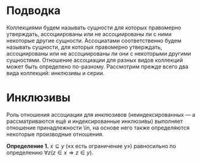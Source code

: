 # Подводка

Коллекциями будем называть сущности для которых правомерно утверждать, ассоциированы или не ассоциированы ли с ними некоторые другие сущности. Ассоциатами соответственно будем называть сущности, для которых правомерно утверждать, ассоциированы или не ассоциированы ли они с некоторыми другими сущностями. Отношение ассоциации для разных видов коллекций может быть определено по-разному. Рассмотрим прежде всего два вида коллекций: инклюзивы и серии.

# Инклюзивы

Роль отношения ассоциации для инклюзивов (неиндексированных — а рассматриваются ещё и индексированные инклюзивы) выполняет отношение принадлежности \in, на основе него также определяются некоторые производные отношения.

**Определение 1.** $x \subseteq y$ («x есть ограничение y») равносильно по определению $\forall z (z \in x \Rightarrow z \in y)$.
